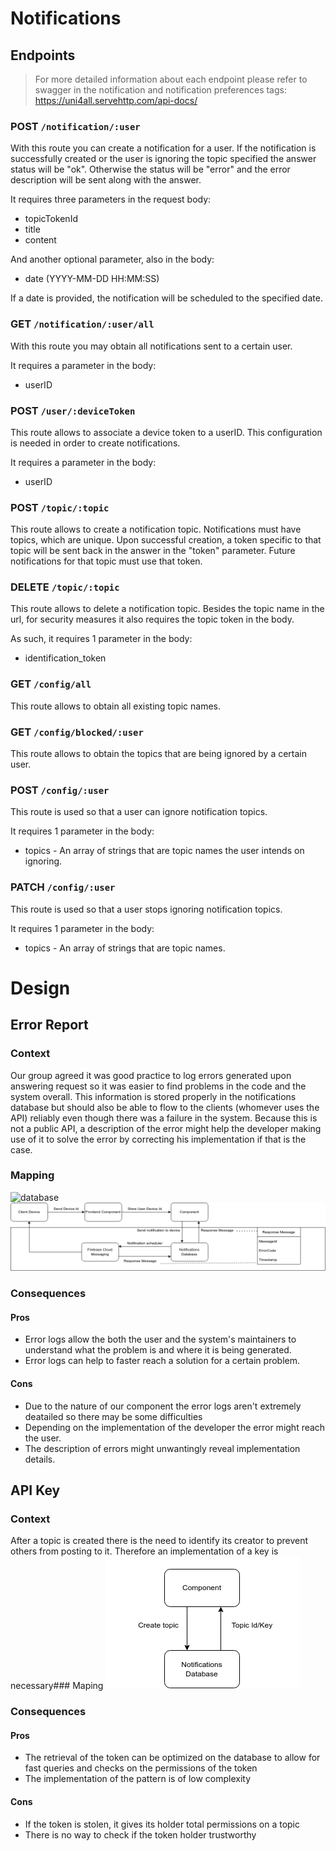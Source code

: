 # Notifications


## Endpoints

> For more detailed information about each endpoint please refer to swagger in the notification and notification preferences tags: https://uni4all.servehttp.com/api-docs/ 
### POST `/notification/:user`

With this route you can create a notification for a user.
If the notification is successfully created or the user is ignoring the topic specified the answer status will be "ok". Otherwise the status will be "error" and the error description will be sent along with the answer.

It requires three parameters in the request body:
- topicTokenId 
- title
- content

And another optional parameter, also in the body:
- date (YYYY-MM-DD HH:MM:SS)

If a date is provided, the notification will be scheduled to the specified date.

### GET `/notification/:user/all`
With this route you may obtain all notifications sent to a certain user. 

It requires a parameter in the body:
- userID

### POST `/user/:deviceToken`
This route allows to associate a device token to a userID. This configuration is needed in order to create notifications.

It requires a parameter in the body:
- userID

### POST `/topic/:topic`
This route allows to create a notification topic. Notifications must have topics, which are unique. Upon successful creation, a token specific to that topic will be sent back in the answer in the "token" parameter. Future notifications for that topic must use that token.

### DELETE `/topic/:topic`
This route allows to delete a notification topic.
Besides the topic name in the url, for security measures it also requires the topic token in the body.

As such, it requires 1 parameter in the body:
- identification_token
### GET `/config/all`
This route allows to obtain all existing topic names.  
### GET `/config/blocked/:user`
This route allows to obtain the topics that are being ignored by a certain user.
### POST `/config/:user`
This route is used so that a user can ignore notification topics.

It requires 1 parameter in the body:
- topics - An array of strings that are topic names the user intends on ignoring.

### PATCH `/config/:user`
This route is used so that a user stops ignoring notification topics.

It requires 1 parameter in the body:
- topics - An array of strings that are topic names.

# Design
## Error Report

### Context
Our group agreed it was good practice to log errors generated upon answering request so it was easier to find problems in the code and the system overall. This information is stored properly in the notifications database but should also be able to flow to the clients (whomever uses the API) reliably even though there was a failure in the system. Because this is not a public API, a description of the error might help the developer making use of it to solve the error by correcting his implementation if that is the case.

### Mapping
![database](https://prnt.sc/6_5qJtKckGws)  
![architecture](./notifications_mapping_errorReport.png)
### Consequences

#### Pros
- Error logs allow the both the user and the system's maintainers to understand what the problem is and where it is being generated.
- Error logs can help to faster reach a solution for a certain problem.

#### Cons
- Due to the nature of our component the error logs aren't extremely deatailed so there may be some difficulties 
- Depending on the implementation of the developer the error might reach the user.
- The description of errors might unwantingly reveal implementation details.








## API Key 

### Context
After a topic is created there is the need to identify its creator to prevent others from posting to it. Therefore an implementation of a key is necessary### Maping
![something](notifications_key.png)

### Consequences

#### Pros
- The retrieval of the token can be optimized on the database to allow for fast queries and checks on the permissions of the token
- The implementation of the pattern is of low complexity

#### Cons
- If the token is stolen, it gives its holder total permissions on a topic 
- There is no way to check if the token holder trustworthy
